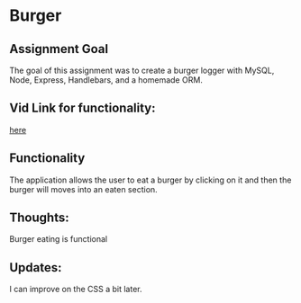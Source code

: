 # Burger

## Assignment Goal

The goal of this assignment was to create a burger logger with MySQL, Node, Express, Handlebars, and a homemade ORM.

## Vid Link for functionality:
[here](https://afternoon-wildwood-04452.herokuapp.com/)

## Functionality

The application allows the user to eat a burger by clicking on it and then the burger will moves into an eaten section.  

## Thoughts:
Burger eating is functional

## Updates:
I can improve on the CSS a bit later.
